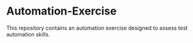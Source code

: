 # Automation-Exercise
This repository contains an automation exercise designed to assess test automation skills.
